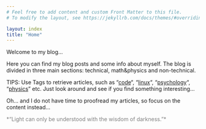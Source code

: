 ```yaml
---
# Feel free to add content and custom Front Matter to this file.
# To modify the layout, see https://jekyllrb.com/docs/themes/#overriding-theme-defaults

layout: index
title: "Home"
---
```

Welcome to my blog...

Here you can find my blog posts and some info about myself. The blog is divided in three main sections: technical, math&amp;physics and non-technical.

TIPS: Use Tags to retrieve articles, such as “[code](/tag/code/)“, “[linux](http://localhost:8080/tag/linux/)“, “[psychology](http://localhost:8080/tag/psychology/)“, “[physics](http://localhost:8080/tag/physics/)” etc. Just look around and see if you find something interesting…

Oh… and I do not have time to proofread my articles, so focus on the content instead…

<span style="color: grey;">  
*“Light can only be understood with the wisdom of darkness.”*   
</span>